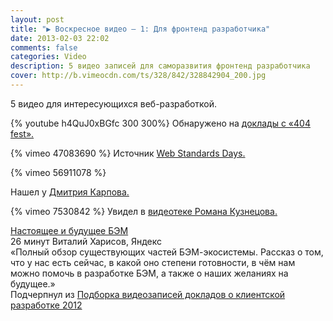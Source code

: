 ```yaml
---
layout: post
title: "▶ Воскресное видео — 1: Для фронтенд разработчика"
date: 2013-02-03 22:02
comments: false
categories: Video
description: 5 видео записей для саморазвития фронтенд разработчика
cover: http://b.vimeocdn.com/ts/328/842/328842904_200.jpg
---
```


5 видео для интересующихся веб-разработкой.

{% youtube h4QuJ0xBGfc 300 300%} 
Обнаружено на [доклады с «404 fest».](http://2012.404fest.ru/themes/)
<!-- more -->

{% vimeo 47083690 %}
Источник [Web Standards Days.](http://vimeo.com/channels/wstdays/)

{% vimeo 56911078 %} 

Нашел у [Дмитрия Карпова.](http://desmonych.livejournal.com/)

{% vimeo 7530842 %} 
Увидел в [видеотеке Романа Кузнецова.](href="http://video.kzncv.ru/?p=85)

[Настоящее и будущее БЭМ](http://events.yandex.ru/talks/288/)		
26 минут Виталий Харисов, Яндекс		
«Полный обзор существующих частей БЭМ-экосистемы. Рассказ о том, что у нас есть сейчас, в какой оно степени готовности, в чём нам можно помочь в разработке БЭМ, а также о наших желаниях на будущее.» 		
Подчерпнул из [Подборка видеозаписей докладов о клиентской разработке 2012](http://tohtml.it/post/36728117424/front-end-videos-2012)